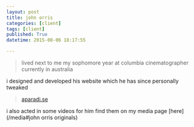 ```yaml
---
layout: post
title: john orris
categories: [client]
tags: [client]
published: True
datetime: 2015-08-06 18:17:55

---
```


> lived next to me my sophomore year at columbia
> cinematographer
> currently in australia

i designed and developed his website
which he has since personally tweaked

> [aparadi.se](http://aparadi.se)

i also acted in some videos for him
find them on my media page [here](/media#john orris originals)
